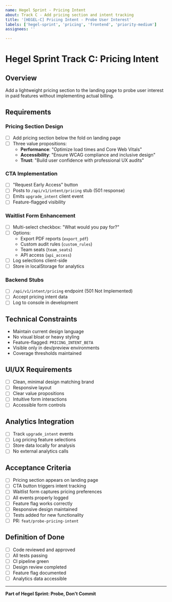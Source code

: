 ```yaml
---
name: Hegel Sprint - Pricing Intent
about: Track C - Add pricing section and intent tracking
title: '[HEGEL-C] Pricing Intent - Probe User Interest'
labels: ['hegel-sprint', 'pricing', 'frontend', 'priority-medium']
assignees: ''

---
```


# Hegel Sprint Track C: Pricing Intent

## Overview
Add a lightweight pricing section to the landing page to probe user interest in paid features without implementing actual billing.

## Requirements

### Pricing Section Design
- [ ] Add pricing section below the fold on landing page
- [ ] Three value propositions:
  - **Performance**: "Optimize load times and Core Web Vitals"
  - **Accessibility**: "Ensure WCAG compliance and inclusive design"
  - **Trust**: "Build user confidence with professional UX audits"

### CTA Implementation
- [ ] "Request Early Access" button
- [ ] Posts to `/api/v1/intent/pricing` stub (501 response)
- [ ] Emits `upgrade_intent` client event
- [ ] Feature-flagged visibility

### Waitlist Form Enhancement
- [ ] Multi-select checkbox: "What would you pay for?"
- [ ] Options:
  - Export PDF reports (`export_pdf`)
  - Custom audit rules (`custom_rules`)
  - Team seats (`team_seats`)
  - API access (`api_access`)
- [ ] Log selections client-side
- [ ] Store in localStorage for analytics

### Backend Stubs
- [ ] `/api/v1/intent/pricing` endpoint (501 Not Implemented)
- [ ] Accept pricing intent data
- [ ] Log to console in development

## Technical Constraints
- Maintain current design language
- No visual bloat or heavy styling
- Feature-flagged: `PRICING_INTENT_BETA`
- Visible only in dev/preview environments
- Coverage thresholds maintained

## UI/UX Requirements
- [ ] Clean, minimal design matching brand
- [ ] Responsive layout
- [ ] Clear value propositions
- [ ] Intuitive form interactions
- [ ] Accessible form controls

## Analytics Integration
- [ ] Track `upgrade_intent` events
- [ ] Log pricing feature selections
- [ ] Store data locally for analysis
- [ ] No external analytics calls

## Acceptance Criteria
- [ ] Pricing section appears on landing page
- [ ] CTA button triggers intent tracking
- [ ] Waitlist form captures pricing preferences
- [ ] All events properly logged
- [ ] Feature flag works correctly
- [ ] Responsive design maintained
- [ ] Tests added for new functionality
- [ ] PR: `feat/probe-pricing-intent`

## Definition of Done
- [ ] Code reviewed and approved
- [ ] All tests passing
- [ ] CI pipeline green
- [ ] Design review completed
- [ ] Feature flag documented
- [ ] Analytics data accessible

---

**Part of Hegel Sprint: Probe, Don't Commit**
